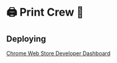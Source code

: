 # 🖨️ Print Crew 👷

## Deploying

[Chrome Web Store Developer Dashboard](https://chrome.google.com/webstore/devconsole)
